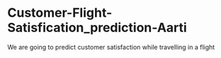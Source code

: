 # Customer-Flight-Satisfication_prediction-Aarti
We are going to predict customer satisfaction while travelling in a flight
